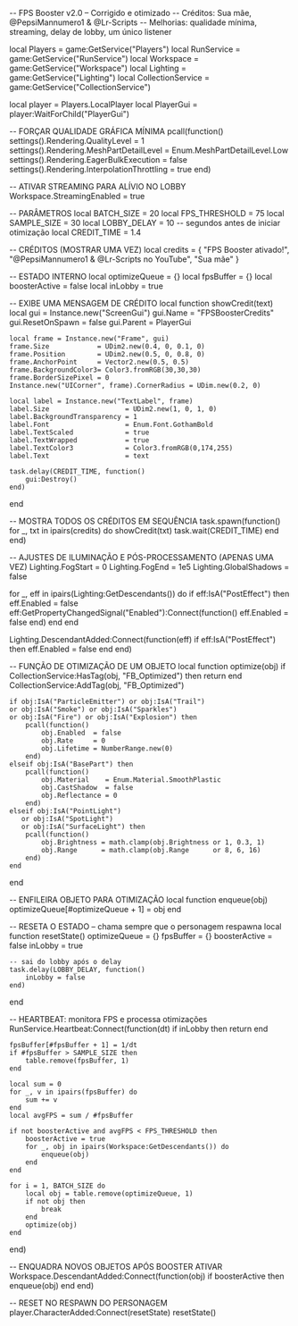 -- FPS Booster v2.0 – Corrigido e otimizado
-- Créditos: Sua mãe, @PepsiMannumero1 & @Lr-Scripts
-- Melhorias: qualidade mínima, streaming, delay de lobby, um único listener

local Players           = game:GetService("Players")
local RunService        = game:GetService("RunService")
local Workspace         = game:GetService("Workspace")
local Lighting          = game:GetService("Lighting")
local CollectionService = game:GetService("CollectionService")

local player    = Players.LocalPlayer
local PlayerGui = player:WaitForChild("PlayerGui")

-- FORÇAR QUALIDADE GRÁFICA MÍNIMA
pcall(function()
    settings().Rendering.QualityLevel            = 1
    settings().Rendering.MeshPartDetailLevel     = Enum.MeshPartDetailLevel.Low
    settings().Rendering.EagerBulkExecution       = false
    settings().Rendering.InterpolationThrottling = true
end)

-- ATIVAR STREAMING PARA ALÍVIO NO LOBBY
Workspace.StreamingEnabled = true

-- PARÂMETROS
local BATCH_SIZE    = 20
local FPS_THRESHOLD = 75
local SAMPLE_SIZE   = 30
local LOBBY_DELAY   = 10    -- segundos antes de iniciar otimização
local CREDIT_TIME   = 1.4

-- CRÉDITOS (MOSTRAR UMA VEZ)
local credits = {
    "FPS Booster ativado!",
    "@PepsiMannumero1 & @Lr-Scripts no YouTube",
    "Sua mãe"
}

-- ESTADO INTERNO
local optimizeQueue = {}
local fpsBuffer     = {}
local boosterActive = false
local inLobby       = true

-- EXIBE UMA MENSAGEM DE CRÉDITO
local function showCredit(text)
    local gui = Instance.new("ScreenGui")
    gui.Name         = "FPSBoosterCredits"
    gui.ResetOnSpawn = false
    gui.Parent       = PlayerGui

    local frame = Instance.new("Frame", gui)
    frame.Size            = UDim2.new(0.4, 0, 0.1, 0)
    frame.Position        = UDim2.new(0.5, 0, 0.8, 0)
    frame.AnchorPoint     = Vector2.new(0.5, 0.5)
    frame.BackgroundColor3= Color3.fromRGB(30,30,30)
    frame.BorderSizePixel = 0
    Instance.new("UICorner", frame).CornerRadius = UDim.new(0.2, 0)

    local label = Instance.new("TextLabel", frame)
    label.Size                   = UDim2.new(1, 0, 1, 0)
    label.BackgroundTransparency = 1
    label.Font                   = Enum.Font.GothamBold
    label.TextScaled             = true
    label.TextWrapped            = true
    label.TextColor3             = Color3.fromRGB(0,174,255)
    label.Text                   = text

    task.delay(CREDIT_TIME, function()
        gui:Destroy()
    end)
end

-- MOSTRA TODOS OS CRÉDITOS EM SEQUÊNCIA
task.spawn(function()
    for _, txt in ipairs(credits) do
        showCredit(txt)
        task.wait(CREDIT_TIME)
    end
end)

-- AJUSTES DE ILUMINAÇÃO E PÓS-PROCESSAMENTO (APENAS UMA VEZ)
Lighting.FogStart      = 0
Lighting.FogEnd        = 1e5
Lighting.GlobalShadows = false

for _, eff in ipairs(Lighting:GetDescendants()) do
    if eff:IsA("PostEffect") then
        eff.Enabled = false
        eff:GetPropertyChangedSignal("Enabled"):Connect(function()
            eff.Enabled = false
        end)
    end
end

Lighting.DescendantAdded:Connect(function(eff)
    if eff:IsA("PostEffect") then
        eff.Enabled = false
    end
end)

-- FUNÇÃO DE OTIMIZAÇÃO DE UM OBJETO
local function optimize(obj)
    if CollectionService:HasTag(obj, "FB_Optimized") then
        return
    end
    CollectionService:AddTag(obj, "FB_Optimized")

    if obj:IsA("ParticleEmitter") or obj:IsA("Trail")
    or obj:IsA("Smoke") or obj:IsA("Sparkles")
    or obj:IsA("Fire") or obj:IsA("Explosion") then
        pcall(function()
            obj.Enabled  = false
            obj.Rate     = 0
            obj.Lifetime = NumberRange.new(0)
        end)
    elseif obj:IsA("BasePart") then
        pcall(function()
            obj.Material    = Enum.Material.SmoothPlastic
            obj.CastShadow  = false
            obj.Reflectance = 0
        end)
    elseif obj:IsA("PointLight")
       or obj:IsA("SpotLight")
       or obj:IsA("SurfaceLight") then
        pcall(function()
            obj.Brightness = math.clamp(obj.Brightness or 1, 0.3, 1)
            obj.Range      = math.clamp(obj.Range      or 8, 6, 16)
        end)
    end
end

-- ENFILEIRA OBJETO PARA OTIMIZAÇÃO
local function enqueue(obj)
    optimizeQueue[#optimizeQueue + 1] = obj
end

-- RESETA O ESTADO – chama sempre que o personagem respawna
local function resetState()
    optimizeQueue = {}
    fpsBuffer     = {}
    boosterActive = false
    inLobby       = true

    -- sai do lobby após o delay
    task.delay(LOBBY_DELAY, function()
        inLobby = false
    end)
end

-- HEARTBEAT: monitora FPS e processa otimizações
RunService.Heartbeat:Connect(function(dt)
    if inLobby then
        return
    end

    fpsBuffer[#fpsBuffer + 1] = 1/dt
    if #fpsBuffer > SAMPLE_SIZE then
        table.remove(fpsBuffer, 1)
    end

    local sum = 0
    for _, v in ipairs(fpsBuffer) do
        sum += v
    end
    local avgFPS = sum / #fpsBuffer

    if not boosterActive and avgFPS < FPS_THRESHOLD then
        boosterActive = true
        for _, obj in ipairs(Workspace:GetDescendants()) do
            enqueue(obj)
        end
    end

    for i = 1, BATCH_SIZE do
        local obj = table.remove(optimizeQueue, 1)
        if not obj then
            break
        end
        optimize(obj)
    end
end)

-- ENQUADRA NOVOS OBJETOS APÓS BOOSTER ATIVAR
Workspace.DescendantAdded:Connect(function(obj)
    if boosterActive then
        enqueue(obj)
    end
end)

-- RESET NO RESPAWN DO PERSONAGEM
player.CharacterAdded:Connect(resetState)
resetState()
